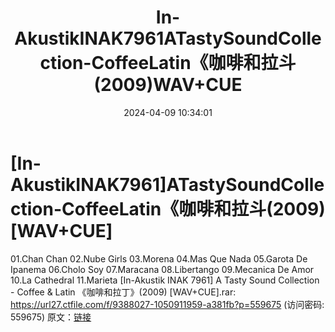 ﻿---
title: In-AkustikINAK7961ATastySoundCollection-CoffeeLatin《咖啡和拉斗(2009)WAV+CUE
date: 2024-04-09 10:34:01
categories: 外语音乐
tags: 外语音乐
---
# [In-AkustikINAK7961]ATastySoundCollection-CoffeeLatin《咖啡和拉斗(2009)[WAV+CUE]

01.Chan Chan
02.Nube Girls
03.Morena
04.Mas Que Nada
05.Garota De Ipanema
06.Cholo Soy
07.Maracana
08.Libertango
09.Mecanica De Amor
10.La Cathedral
11.Marieta
[In-Akustik INAK 7961] A Tasty Sound Collection - Coffee &
Latin 《咖啡和拉丁》(2009) [WAV+CUE].rar: https://url27.ctfile.com/f/9388027-1050911959-a381fb?p=559675
(访问密码: 559675)
原文：[链接](https://blog.sina.com.cn/s/blog_1647c7e760103152d.html)